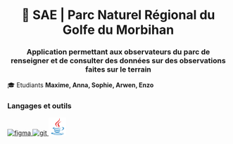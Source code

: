 <h1 align="center">🐸 SAE | Parc Naturel Régional du Golfe du Morbihan</h1>
<h3 align="center">Application permettant aux observateurs du parc de renseigner et de consulter des données sur des observations faites sur le terrain</h3>

🎓 Etudiants **Maxime, Anna, Sophie, Arwen, Enzo**


<h3 align="left">Langages et outils</h3>
<p align="left"> <a href="https://www.figma.com/" target="_blank" rel="noreferrer"> <img src="https://www.vectorlogo.zone/logos/figma/figma-icon.svg" alt="figma" width="40" height="40"/> </a> <a href="https://git-scm.com/" target="_blank" rel="noreferrer"> <img src="https://www.vectorlogo.zone/logos/git-scm/git-scm-icon.svg" alt="git" width="40" height="40"/> </a> <a href="https://www.java.com" target="_blank" rel="noreferrer"> <img src="https://raw.githubusercontent.com/devicons/devicon/master/icons/java/java-original.svg" alt="java" width="40" height="40"/> </a> </p>
